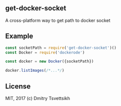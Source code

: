 ## get-docker-socket
A cross-platform way to get path to docker socket

## Example

```js
const socketPath = require('get-docker-socket')()
const Docker = require('dockerode')

const docker = new Docker({socketPath})

docker.listImages(/*...*/)
```

## License

MIT, 2017 (c) Dmitry Tsvettsikh